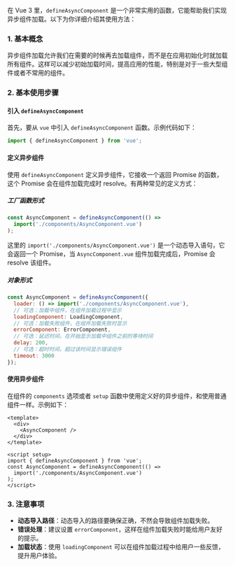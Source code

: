 在 Vue 3 里，`defineAsyncComponent` 是一个非常实用的函数，它能帮助我们实现异步组件加载。以下为你详细介绍其使用方法：

### 1. 基本概念
异步组件加载允许我们在需要的时候再去加载组件，而不是在应用初始化时就加载所有组件。这样可以减少初始加载时间，提高应用的性能，特别是对于一些大型组件或者不常用的组件。

### 2. 基本使用步骤
#### 引入 `defineAsyncComponent`
首先，要从 `vue` 中引入 `defineAsyncComponent` 函数。示例代码如下：
```javascript
import { defineAsyncComponent } from 'vue';
```

#### 定义异步组件
使用 `defineAsyncComponent` 定义异步组件，它接收一个返回 Promise 的函数，这个 Promise 会在组件加载完成时 resolve。有两种常见的定义方式：

##### 工厂函数形式
```javascript
const AsyncComponent = defineAsyncComponent(() =>
  import('./components/AsyncComponent.vue')
);
```
这里的 `import('./components/AsyncComponent.vue')` 是一个动态导入语句，它会返回一个 Promise，当 `AsyncComponent.vue` 组件加载完成后，Promise 会 resolve 该组件。

##### 对象形式
```javascript
const AsyncComponent = defineAsyncComponent({
  loader: () => import('./components/AsyncComponent.vue'),
  // 可选：加载中组件，在组件加载过程中显示
  loadingComponent: LoadingComponent,
  // 可选：加载失败组件，在组件加载失败时显示
  errorComponent: ErrorComponent,
  // 可选：延迟时间，在开始显示加载中组件之前的等待时间
  delay: 200,
  // 可选：超时时间，超过该时间显示错误组件
  timeout: 3000
});
```

#### 使用异步组件
在组件的 `components` 选项或者 `setup` 函数中使用定义好的异步组件，和使用普通组件一样。示例如下：
```vue
<template>
  <div>
    <AsyncComponent />
  </div>
</template>

<script setup>
import { defineAsyncComponent } from 'vue';
const AsyncComponent = defineAsyncComponent(() =>
  import('./components/AsyncComponent.vue')
);
</script>
```

### 3. 注意事项
- **动态导入路径**：动态导入的路径要确保正确，不然会导致组件加载失败。
- **错误处理**：建议设置 `errorComponent`，这样在组件加载失败时能给用户友好的提示。
- **加载状态**：使用 `loadingComponent` 可以在组件加载过程中给用户一些反馈，提升用户体验。 